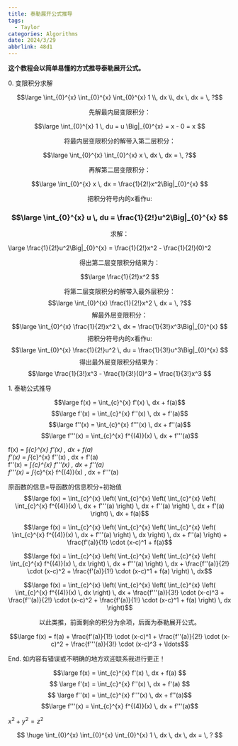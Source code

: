 ```yaml
---
title: 泰勒展开公式推导
tags:
  - Taylor
categories: Algorithms
date: 2024/3/29
abbrlink: 48d1
---
```

**这个教程会以简单易懂的方式推导泰勒展开公式。**
<!--more-->

 <span>0. 变限积分求解</span>

$$\large \int_{0}^{x} \int_{0}^{x} \int_{0}^{x} 1 \\, dx \\, dx \, dx = \, ?$$

$$\text{先解最内层变限积分：}$$

$$\large  \int_{0}^{x} 1 \, du = u \Big|_{0}^{x} = x - 0 = x $$

$$\text{将最内层变限积分的解带入第二层积分：}$$

$$\large  \int_{0}^{x} \int_{0}^{x} x \, dx \, dx = \, ?$$

$$\text{再解第二层变限积分：}$$

$$\large  \int_{0}^{x} x \, dx = \frac{1}{2!}x^2\Big|_{0}^{x} $$

$$\text{把积分符号内的x看作u: }$$

### $$\large  \int_{0}^{x} u \, du = \frac{1}{2!}u^2\Big|_{0}^{x} $$

$$\text{求解：}$$

\large  \frac{1}{2!}u^2\Big|_{0}^{x} = \frac{1}{2!}x^2 - \frac{1}{2!}(0)^2 

$$\text{得出第二层变限积分结果为：}$$

$$\large  \frac{1}{2!}x^2 $$

$$\text{将第二层变限积分的解带入最外层积分：}$$
$$\large  \int_{0}^{x} \frac{1}{2!}x^2 \, dx = \, ?$$
$$\text{解最外层变限积分：}$$
$$\large  \int_{0}^{x} \frac{1}{2!}x^2 \, dx = \frac{1}{3!}x^3\Big|_{0}^{x} $$
$$\text{把积分符号内的x看作u: }$$
$$\large  \int_{0}^{x} \frac{1}{2!}u^2 \, du = \frac{1}{3!}u^3\Big|_{0}^{x} $$
$$\text{得出最外层变限积分结果为：}$$
$$\large  \frac{1}{3!}x^3 - \frac{1}{3!}(0)^3 = \frac{1}{3!}x^3 $$

 <span> 1. 泰勒公式推导</span>

$$\large f(x) = \int_{c}^{x} f'(x) \, dx + f(a)$$
$$\large f'(x) = \int_{c}^{x} f''(x) \, dx + f'(a)$$
$$\large f''(x) = \int_{c}^{x} f'''(x) \, dx + f''(a)$$
$$\large f'''(x) = \int_{c}^{x} f^{(4)}(x) \, dx + f'''(a)$$

f(x) = ∫_{c}^{x} f'(x) \, dx + f(a)  
f'(x) = ∫_{c}^{x} f''(x) \, dx + f'(a)  
f''(x) = ∫_{c}^{x} f'''(x) \, dx + f''(a)  
f'''(x) = ∫_{c}^{x} f^{(4)}(x) \, dx + f'''(a)



 原函数的信息=导函数的信息积分+初始值
$$\large f(x) = \int_{c}^{x} \left( \int_{c}^{x} \left( \int_{c}^{x} \left( \int_{c}^{x} f^{(4)}(x) \, dx + f'''(a) \right) \, dx + f''(a) \right) \, dx + f'(a) \right) \, dx + f(a)$$

$$\large f(x) = \int_{c}^{x} \left( \int_{c}^{x} \left( \int_{c}^{x} \left( \int_{c}^{x} f^{(4)}(x) \, dx + f'''(a) \right) \, dx \right) \, dx + f''(a) \right) + \frac{f'(a)}{1!} \cdot (x-c)^1 + f(a)$$


$$\large f(x) = \int_{c}^{x} \left( \int_{c}^{x} \left( \int_{c}^{x} \left( \int_{c}^{x} f^{(4)}(x) \, dx \right) \, dx + f'''(a) \right) \, dx + \frac{f''(a)}{2!} \cdot (x-c)^2 + \frac{f'(a)}{1!} \cdot (x-c)^1 + f(a) \right) \, dx$$

$$\large f(x) = \int_{c}^{x} \left( \int_{c}^{x} \left( \int_{c}^{x} \left( \int_{c}^{x} f^{(4)}(x) \, dx \right) \, dx + \frac{f'''(a)}{3!} \cdot (x-c)^3 + \frac{f''(a)}{2!} \cdot (x-c)^2 + \frac{f'(a)}{1!} \cdot (x-c)^1 + f(a) \right) \, dx \right)$$

$$\text{以此类推，前面剩余的积分为余项，后面为泰勒展开公式。}$$

$$\large f(x) = f(a) + \frac{f'(a)}{1!} \cdot (x-c)^1 + \frac{f''(a)}{2!} \cdot (x-c)^2 + \frac{f'''(a)}{3!} \cdot (x-c)^3 + \ldots$$

 <span> End. </span>
 如内容有错误或不明确的地方欢迎联系我进行更正！

$$\large f(x) = \int_{c}^{x} f'(x) \, dx + f(a)
$$
$$
\large f'(x) = \int_{c}^{x} f''(x) \, dx + f'(a)
$$
$$
\large f''(x) = \int_{c}^{x} f'''(x) \, dx + f''(a)$$
$$\large f'''(x) = \int_{c}^{x} f^{(4)}(x) \, dx + f'''(a)$$

$x^2+y^2=z^2$



$$ \huge \int_{0}^{x} \int_{0}^{x} \int_{0}^{x} 1 \, dx \, dx \, dx = \, ? $$